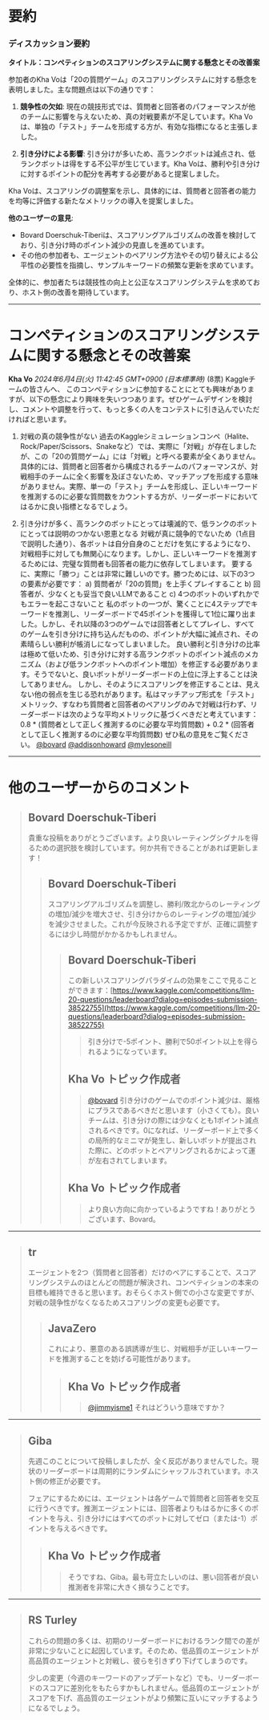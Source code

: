 # 要約 
### ディスカッション要約

**タイトル：コンペティションのスコアリングシステムに関する懸念とその改善案**

参加者のKha Voは「20の質問ゲーム」のスコアリングシステムに対する懸念を表明しました。主な問題点は以下の通りです：

1. **競争性の欠如**:
   現在の競技形式では、質問者と回答者のパフォーマンスが他のチームに影響を与えないため、真の対戦要素が不足しています。Kha Voは、単独の「テスト」チームを形成する方が、有効な指標になると主張しました。

2. **引き分けによる影響**:
   引き分けが多いため、高ランクボットは減点され、低ランクボットは得をする不公平が生じています。Kha Voは、勝利や引き分けに対するポイントの配分を再考する必要があると提案しました。

Kha Voは、スコアリングの調整案を示し、具体的には、質問者と回答者の能力を均等に評価する新たなメトリックの導入を提案しました。

**他のユーザーの意見**:
- Bovard Doerschuk-Tiberiは、スコアリングアルゴリズムの改善を検討しており、引き分け時のポイント減少の見直しを進めています。
- その他の参加者も、エージェントのペアリング方法やその切り替えによる公平性の必要性を指摘し、サンプルキーワードの頻繁な更新を求めています。

全体的に、参加者たちは競技性の向上と公正なスコアリングシステムを求めており、ホスト側の改善を期待しています。

---
# コンペティションのスコアリングシステムに関する懸念とその改善案
**Kha Vo** *2024年6月4日(火) 11:42:45 GMT+0900 (日本標準時)* (8票)
Kaggleチームの皆さんへ、
このコンペティションに参加することにとても興味がありますが、以下の懸念により興味を失いつつあります。ぜひゲームデザインを検討し、コメントや調整を行って、もっと多くの人をコンテストに引き込んでいただければと思います。

1. 対戦の真の競争性がない
過去のKaggleシミュレーションコンペ（Halite、Rock/Paper/Scissors、Snakeなど）では、実際に「対戦」が存在しましたが、この「20の質問ゲーム」には「対戦」と呼べる要素が全くありません。具体的には、質問者と回答者から構成されるチームのパフォーマンスが、対戦相手のチームに全く影響を及ぼさないため、マッチアップを形成する意味がありません。実際、単一の「テスト」チームを形成し、正しいキーワードを推測するのに必要な質問数をカウントする方が、リーダーボードにおいてはるかに良い指標となるでしょう。

2. 引き分けが多く、高ランクのボットにとっては壊滅的で、低ランクのボットにとっては説明のつかない恩恵となる
対戦が真に競争的でないため（1点目で説明した通り）、各ボットは自分自身のことだけを気にするようになり、対戦相手に対しても無関心になります。しかし、正しいキーワードを推測するためには、完璧な質問者も回答者の能力に依存してしまいます。
要するに、実際に「勝つ」ことは非常に難しいのです。勝つためには、以下の3つの要素が必要です：
a) 質問者が「20の質問」を上手くプレイすること
b) 回答者が、少なくとも妥当で良いLLMであること
c) 4つのボットのいずれかでもエラーを起こさないこと
私のボットの一つが、驚くことに4ステップでキーワードを推測し、リーダーボードで45ポイントを獲得して1位に躍り出ました。しかし、それ以降の3つのゲームでは回答者としてプレイし、すべてのゲームを引き分けに持ち込んだものの、ポイントが大幅に減点され、その素晴らしい勝利が帳消しになってしまいました。
良い勝利と引き分けの比率は極めて低いため、引き分けに対する高ランクボットのポイント減点のメカニズム（および低ランクボットへのポイント増加）を修正する必要があります。そうでないと、良いボットがリーダーボードの上位に浮上することは決してありません。
しかし、そのようにスコアリングを修正することは、見えない他の弱点を生じる恐れがあります。私はマッチアップ形式を「テスト」メトリック、すなわち質問者と回答者のペアリングのみで対戦は行わず、リーダーボードは次のような平均メトリックに基づくべきだと考えています：
0.8 * (質問者として正しく推測するのに必要な平均質問数) + 0.2 * (回答者として正しく推測するのに必要な平均質問数)
ぜひ私の意見をご覧ください。
[@bovard](https://www.kaggle.com/bovard) [@addisonhoward](https://www.kaggle.com/addisonhoward) [@mylesoneill](https://www.kaggle.com/mylesoneill)

---
# 他のユーザーからのコメント
> ## Bovard Doerschuk-Tiberi
> 
> 貴重な投稿をありがとうございます。より良いレーティングシグナルを得るための選択肢を検討しています。何か共有できることがあれば更新します！
> 
> > ## Bovard Doerschuk-Tiberi
> > 
> > スコアリングアルゴリズムを調整し、勝利/敗北からのレーティングの増加/減少を増大させ、引き分けからのレーティングの増加/減少を減少させました。これが今反映される予定ですが、正確に調整するには少し時間がかかるかもしれません。
> > 
> > > ## Bovard Doerschuk-Tiberi
> > > 
> > > この新しいスコアリングパラダイムの効果をここで見ることができます：[https://www.kaggle.com/competitions/llm-20-questions/leaderboard?dialog=episodes-submission-38522755](https://www.kaggle.com/competitions/llm-20-questions/leaderboard?dialog=episodes-submission-38522755)
> > > > 引き分けで-5ポイント、勝利で50ポイント以上を得られるようになっています。
> > > 
> > > 
> > > ## Kha Vo トピック作成者
> > > > [@bovard](https://www.kaggle.com/bovard) 引き分けのゲームでのポイント減少は、厳格にプラスであるべきだと思います（小さくても）。良いチームは、引き分けの際には少なくとも1ポイント減点されるべきです。0になれば、リーダーボード上で多くの局所的なミニマが発生し、新しいボットが提出された際に、どのボットとペアリングされるかによって運が左右されてしまいます。
> > > 
> > > ## Kha Vo トピック作成者
> > > > より良い方向に向かっているようですね！ありがとうございます、Bovard。

---
> ## tr
> 
> エージェントを2つ（質問者と回答者）だけのペアにすることで、スコアリングシステムのほとんどの問題が解決され、コンペティションの本来の目標も維持できると思います。おそらくホスト側での小さな変更ですが、対戦の競争性がなくなるためスコアリングの変更も必要です。
> 
> > ## JavaZero
> > 
> > これにより、悪意のある誤誘導が生じ、対戦相手が正しいキーワードを推測することを妨げる可能性があります。
> > 
> > > ## Kha Vo トピック作成者
> > > > [@jimmyisme1](https://www.kaggle.com/jimmyisme1) それはどういう意味ですか？

---
> ## Giba
> 
> 先週このことについて投稿しましたが、全く反応がありませんでした。現状のリーダーボードは周期的にランダムにシャッフルされています。ホスト側の修正が必要です。
> 
> フェアにするためには、エージェントは各ゲームで質問者と回答者を交互に行うべきです。推測エージェントには、回答者よりもはるかに多くのポイントを与え、引き分けにはすべてのボットに対してゼロ（または-1）ポイントを与えるべきです。
> 
> > ## Kha Vo トピック作成者
> > > そうですね、Giba。最も苛立たしいのは、悪い回答者が良い推測者を非常に大きく損なうことです。

---
> ## RS Turley
> 
> これらの問題の多くは、初期のリーダーボードにおけるランク間での差が非常に少ないことに起因しています。そのため、低品質のエージェントが高品質のエージェントと対戦し、彼らを引きずり下げてしまうのです。
> 
> 少しの変更（今週のキーワードのアップデートなど）でも、リーダーボードのスコアに差別化をもたらすかもしれません。低品質のエージェントがスコアを下げ、高品質のエージェントがより頻繁に互いにマッチするようになるでしょう。
